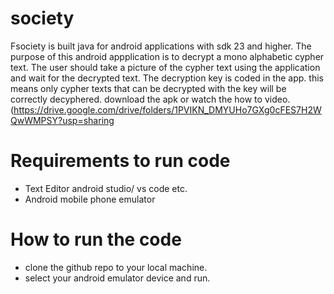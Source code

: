 # society
Fsociety is built java for android applications with sdk 23 and higher.
The purpose of this  android appplication is to  decrypt a mono alphabetic cypher text.
The user should take a picture of the cypher text using the application and wait for the decrypted text.
The decryption key is coded in the app. this means only cypher texts that can be decrypted with the key will be correctly decyphered.
download the apk or watch the how to video.
(https://drive.google.com/drive/folders/1PVIKN_DMYUHo7GXg0cFES7H2WQwWMPSY?usp=sharing


# Requirements to run code
- Text Editor android studio/ vs code etc.
- Android mobile phone emulator
# How to run the code
- clone the github repo to your local machine.
- select your android emulator device and run.
